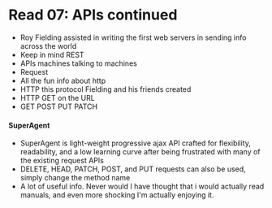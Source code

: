 # Read 07: APIs continued
* Roy Fielding assisted in writing the first web servers in sending info across the world
* Keep in mind REST
* APIs machines talking to machines
* Request
* All the fun info about http
* HTTP this protocol Fielding and his friends created
* HTTP GET on the URL
* GET POST PUT PATCH
 
#### SuperAgent 
* SuperAgent is light-weight progressive ajax API crafted for flexibility, readability, and a low learning curve after being frustrated with many of the existing request APIs
* DELETE, HEAD, PATCH, POST, and PUT requests can also be used, simply change the method name
* A lot of useful info. Never would I have thought that i would actually read manuals, and even more shocking I'm actually enjoying it.